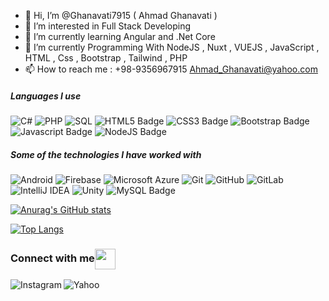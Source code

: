 - 👋 Hi, I’m @Ghanavati7915 ( Ahmad Ghanavati )
- 👀 I’m interested in Full Stack Developing
- 🌱 I’m currently learning Angular and .Net Core
- 🌱 I’m currently Programming With NodeJS , Nuxt , VUEJS , JavaScript , HTML , Css , Bootstrap , Tailwind , PHP
- 📫 How to reach me :
+98-9356967915
Ahmad_Ghanavati@yahoo.com

##### Languages I use

![C#](https://img.shields.io/badge/-CSharp-239120?style=flat&logo=c-sharp&logoColor=white)
![PHP](https://img.shields.io/badge/-PHP-777BB4?style=flat&logo=php&logoColor=FFFFFF)
![SQL](https://img.shields.io/badge/-SQL-003B57?style=flat&logo=sqlite&logoColor=white)
![HTML5 Badge](https://img.shields.io/badge/html5%20-%23E34F26.svg?&style=flat&logo=html5&logoColor=white)
![CSS3 Badge](https://img.shields.io/badge/css3%20-%231572B6.svg?&style=flat&logo=css3&logoColor=white)
![Bootstrap Badge](https://img.shields.io/badge/bootstrap%20-%23563D7C.svg?&style=flat&logo=bootstrap&logoColor=white)
![Javascript Badge](https://img.shields.io/badge/javascript%20-%23323330.svg?&style=flat&logo=javascript&logoColor=white)
![NodeJS Badge](https://img.shields.io/badge/node.js%20-%2343853D.svg?&style=flat&logo=node.js&logoColor=white)


##### Some of the technologies I have worked with

![Android](https://img.shields.io/badge/-Android-3DDC84?style=flat&logo=android&logoColor=FFFFFF)
![Firebase](https://img.shields.io/badge/-Firebase-FFCA28?style=flat&logo=firebase&logoColor=222222)
![Microsoft Azure](https://img.shields.io/badge/-Azure-0089D6?style=flat&logo=microsoft-azure&logoColor=FFFFFF)
![Git](https://img.shields.io/badge/-Git-F05032?style=flat&logo=git&logoColor=FFFFFF)
![GitHub](https://img.shields.io/badge/-GitHub-181717?style=flat&logo=github&logoColor=FFFFFF)
![GitLab](https://img.shields.io/badge/-GitLab-222222?style=flat&logo=GitLab&logoColor=FCC624)
![IntelliJ IDEA](https://img.shields.io/badge/-IntelliJIDEA-000000?style=flat&logo=intellij-idea&logoColor=FFFFFF)
![Unity](https://img.shields.io/badge/-Unity-000000?style=flat&logo=unity&logoColor=FFFFFF)
![MySQL Badge](https://img.shields.io/badge/mysql-%2300f.svg?&style=flat&logo=mysql&logoColor=white)


[![Anurag's GitHub stats](https://github-readme-stats.vercel.app/api?username=Ghanavati7915)](https://github.com/Ghanavati7915/github-readme-stats)

[![Top Langs](https://github-readme-stats.vercel.app/api/top-langs/?username=Ghanavati7915)](https://github.com/Ghanavati7915/github-readme-stats)


<h3 align="left">Connect with me<img align="center" src="https://github.com/rajput2107/rajput2107/blob/master/Assets/Handshake.gif" height="33px" /></h3> 

<a href="https://www.instagram.com/mr_ahmad_ghanavati">
  <img align="left" alt="Instagram" src="https://img.shields.io/badge/instagram-ea4456.svg?&style=for-the-badge&logo=instagram&logoColor=white" />
</a>

<a href="mailto:ahmad_ghanavati@yahoo.com">
  <img align="left" alt="Yahoo" src="https://img.shields.io/badge/-GMAIL-D14836?style=for-the-badge&logo=gmail&logoColor=white" />
</a>


